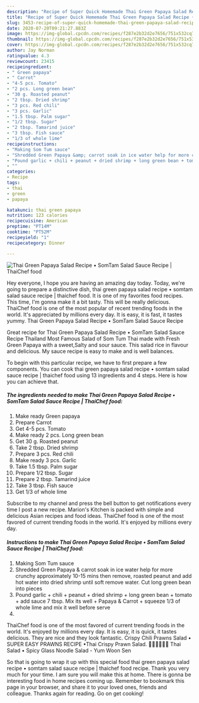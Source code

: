 ```yaml
---
description: "Recipe of Super Quick Homemade Thai Green Papaya Salad Recipe • SomTam Salad Sauce Recipe | ThaiChef food"
title: "Recipe of Super Quick Homemade Thai Green Papaya Salad Recipe • SomTam Salad Sauce Recipe | ThaiChef food"
slug: 3453-recipe-of-super-quick-homemade-thai-green-papaya-salad-recipe-somtam-salad-sauce-recipe-thaichef-food
date: 2020-07-20T09:21:27.883Z
image: https://img-global.cpcdn.com/recipes/f287e2b32d2e7656/751x532cq70/thai-green-papaya-salad-recipe-•-somtam-salad-sauce-recipe-thaichef-food-recipe-main-photo.jpg
thumbnail: https://img-global.cpcdn.com/recipes/f287e2b32d2e7656/751x532cq70/thai-green-papaya-salad-recipe-•-somtam-salad-sauce-recipe-thaichef-food-recipe-main-photo.jpg
cover: https://img-global.cpcdn.com/recipes/f287e2b32d2e7656/751x532cq70/thai-green-papaya-salad-recipe-•-somtam-salad-sauce-recipe-thaichef-food-recipe-main-photo.jpg
author: Jay Norman
ratingvalue: 4.3
reviewcount: 23415
recipeingredient:
- " Green papaya"
- " Carrot"
- "4-5 pcs. Tomato"
- "2 pcs. Long green bean"
- "30 g. Roasted peanut"
- "2 tbsp. Dried shrimp"
- "3 pcs. Red chili"
- "3 pcs. Garlic"
- "1.5 tbsp. Palm sugar"
- "1/2 tbsp. Sugar"
- "2 tbsp. Tamarind juice"
- "3 tbsp. Fish sauce"
- "1/3 of whole lime"
recipeinstructions:
- "Making Som Tum sauce"
- "Shredded Green Papaya &amp; carrot soak in ice water help for more crunchy approximately 10-15 mins then remove, roasted peanut and add hot water into dried shrimp until soft remove water. Cut long green bean into pieces"
- "Pound garlic + chili + peanut + dried shrimp + long green bean + tomato + add sauce 7 tbsp. Mix its well + Papaya &amp; Carrot + squeeze 1/3 of whole lime and mix it well before serve"
- ""
categories:
- Recipe
tags:
- thai
- green
- papaya

katakunci: thai green papaya 
nutrition: 123 calories
recipecuisine: American
preptime: "PT14M"
cooktime: "PT52M"
recipeyield: "1"
recipecategory: Dinner

---
```



![Thai Green Papaya Salad Recipe • SomTam Salad Sauce Recipe | ThaiChef food](https://img-global.cpcdn.com/recipes/f287e2b32d2e7656/751x532cq70/thai-green-papaya-salad-recipe-•-somtam-salad-sauce-recipe-thaichef-food-recipe-main-photo.jpg)

Hey everyone, I hope you are having an amazing day today. Today, we're going to prepare a distinctive dish, thai green papaya salad recipe • somtam salad sauce recipe | thaichef food. It is one of my favorites food recipes. This time, I'm gonna make it a bit tasty. This will be really delicious.
 ThaiChef food is one of the most popular of recent trending foods in the world. It's appreciated by millions every day. It is easy, it is fast, it tastes yummy. Thai Green Papaya Salad Recipe • SomTam Salad Sauce Recipe 

Great recipe for Thai Green Papaya Salad Recipe • SomTam Salad Sauce Recipe Thailand Most Famous Salad of Som Tum Thai made with Fresh Green Papaya with a sweet,Salty and sour sauce. This salad rice in flavour and delicious. My sauce recipe is easy to make and is well balances.


To begin with this particular recipe, we have to first prepare a few components. You can cook thai green papaya salad recipe • somtam salad sauce recipe | thaichef food using 13 ingredients and 4 steps. Here is how you can achieve that.

<!--inarticleads1-->

##### The ingredients needed to make Thai Green Papaya Salad Recipe • SomTam Salad Sauce Recipe | ThaiChef food:

1. Make ready  Green papaya
1. Prepare  Carrot
1. Get 4-5 pcs. Tomato
1. Make ready 2 pcs. Long green bean
1. Get 30 g. Roasted peanut
1. Take 2 tbsp. Dried shrimp
1. Prepare 3 pcs. Red chili
1. Make ready 3 pcs. Garlic
1. Take 1.5 tbsp. Palm sugar
1. Prepare 1/2 tbsp. Sugar
1. Prepare 2 tbsp. Tamarind juice
1. Take 3 tbsp. Fish sauce
1. Get 1/3 of whole lime


Subscribe to my channel and press the bell button to get notifications every time I post a new recipe. Marion&#39;s Kitchen is packed with simple and delicious Asian recipes and food ideas. ThaiChef food is one of the most favored of current trending foods in the world. It&#39;s enjoyed by millions every day. 

<!--inarticleads2-->

##### Instructions to make Thai Green Papaya Salad Recipe • SomTam Salad Sauce Recipe | ThaiChef food:

1. Making Som Tum sauce
1. Shredded Green Papaya &amp; carrot soak in ice water help for more crunchy approximately 10-15 mins then remove, roasted peanut and add hot water into dried shrimp until soft remove water. Cut long green bean into pieces
1. Pound garlic + chili + peanut + dried shrimp + long green bean + tomato + add sauce 7 tbsp. Mix its well + Papaya &amp; Carrot + squeeze 1/3 of whole lime and mix it well before serve
1. 


ThaiChef food is one of the most favored of current trending foods in the world. It&#39;s enjoyed by millions every day. It is easy, it is quick, it tastes delicious. They are nice and they look fantastic. Crispy Chili Prawns Salad • SUPER EASY PRAWNS RECIPE •Thai Crispy Prawn Salad. 🧑🏽‍🍳🧑🏼‍🍳 Thai Salad • Spicy Glass Noodle Salad - Yum Woon Sen 

So that is going to wrap it up with this special food thai green papaya salad recipe • somtam salad sauce recipe | thaichef food recipe. Thank you very much for your time. I am sure you will make this at home. There is gonna be interesting food in home recipes coming up. Remember to bookmark this page in your browser, and share it to your loved ones, friends and colleague. Thanks again for reading. Go on get cooking!
